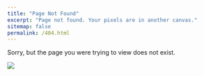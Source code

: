 ```yaml
---
title: "Page Not Found"
excerpt: "Page not found. Your pixels are in another canvas."
sitemap: false
permalink: /404.html
---
```


Sorry, but the page you were trying to view does not exist.

![](https://encrypted-tbn0.gstatic.com/images?q=tbn:ANd9GcQfMokvtNhNSz-wfXJD0wQ_LYZiEumsb78j9Q&s)
